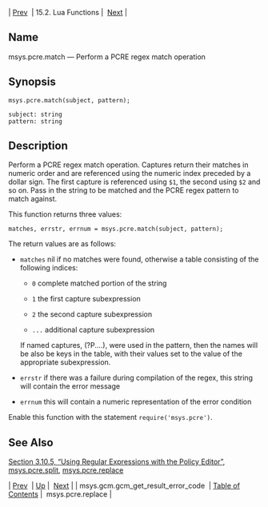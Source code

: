 | [Prev](lua.ref.msys.gcm.gcm_get_result_error_code)  | 15.2. Lua Functions |  [Next](lua.ref.msys.pcre.replace.php) |

<a name="lua.ref.msys.pcre.match"></a>
## Name

msys.pcre.match — Perform a PCRE regex match operation

<a name="idp26781760"></a>
## Synopsis

`msys.pcre.match(subject, pattern);`

```
subject: string
pattern: string
```
<a name="idp26784464"></a>
## Description

Perform a PCRE regex match operation. Captures return their matches in numeric order and are referenced using the numeric index preceded by a dollar sign. The first capture is referenced using `$1`, the second using `$2` and so on. Pass in the string to be matched and the PCRE regex pattern to match against.

This function returns three values:

`matches, errstr, errnum = msys.pcre.match(subject, pattern);`

The return values are as follows:

*   `matches` nil if no matches were found, otherwise a table consisting of the following indices:

    *   `0` complete matched portion of the string

    *   `1` the first capture subexpression

    *   `2` the second capture subexpression

    *   `...` additional capture subexpression

    If named captures, (?P<name>....), were used in the pattern, then the names will be also be keys in the table, with their values set to the value of the appropriate subexpression.

*   `errstr` if there was a failure during compilation of the regex, this string will contain the error message

*   `errnum` this will contain a numeric representation of the error condition

Enable this function with the statement `require('msys.pcre')`.

<a name="idp26800256"></a>
## See Also

[Section 3.10.5, “Using Regular Expressions with the Policy Editor”](web3.policy.editor#web3.policy.editor.regex "3.10.5. Using Regular Expressions with the Policy Editor"), [msys.pcre.split](lua.ref.msys.pcre.split.php "msys.pcre.split"), [msys.pcre.replace](lua.ref.msys.pcre.replace.php "msys.pcre.replace")

| [Prev](lua.ref.msys.gcm.gcm_get_result_error_code)  | [Up](lua.function.details.php) |  [Next](lua.ref.msys.pcre.replace.php) |
| msys.gcm.gcm_get_result_error_code  | [Table of Contents](index) |  msys.pcre.replace |

